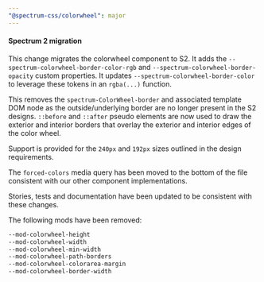 ```yaml
---
"@spectrum-css/colorwheel": major
---
```


#### Spectrum 2 migration

This change migrates the colorwheel component to S2. It adds the `--spectrum-colorwheel-border-color-rgb` and `--spectrum-colorwheel-border-opacity` custom properties. It updates `--spectrum-colorwheel-border-color` to leverage these tokens in an `rgba(...)` function.

This removes the `spectrum-ColorWheel-border` and associated template DOM node as the outside/underlying border are no longer present in the S2 designs. `::before` and `::after` pseudo elements are now used to draw the exterior and interior borders that overlay the exterior and interior edges of the color wheel.

Support is provided for the `240px` and `192px` sizes outlined in the design requirements.

The `forced-colors` media query has been moved to the bottom of the file consistent with our other component implementations.

Stories, tests and documentation have been updated to be consistent with these changes.

The following mods have been removed:

```css
--mod-colorwheel-height
--mod-colorwheel-width
--mod-colorwheel-min-width
--mod-colorwheel-path-borders
--mod-colorwheel-colorarea-margin
--mod-colorwheel-border-width
```
